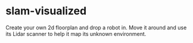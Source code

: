 # slam-visualized
Create your own 2d floorplan and drop a robot in. Move it around and use its Lidar scanner to help it map its unknown environment.

